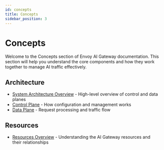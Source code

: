```yaml
---
id: concepts
title: Concepts
sidebar_position: 3
---
```


# Concepts

Welcome to the Concepts section of Envoy AI Gateway documentation. This section will help you understand the core components and how they work together to manage AI traffic effectively. 

## Architecture

- [System Architecture Overview](./architecture/system-architecture.md) - High-level overview of control and data planes
- [Control Plane](./architecture/control-plane.md) - How configuration and management works
- [Data Plane](./architecture/data-plane.md) - Request processing and traffic flow

## Resources

- [Resources Overview](./resources.md) - Understanding the AI Gateway resources and their relationships
